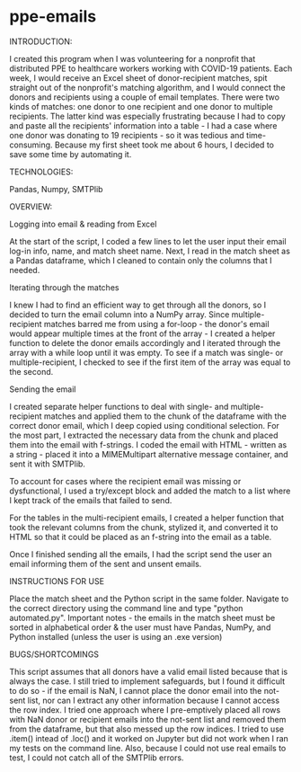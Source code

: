 ﻿# ppe-emails

INTRODUCTION:

I created this program when I was volunteering for a nonprofit that
distributed PPE to healthcare workers working with COVID-19 patients.
Each week, I would receive an Excel sheet of donor-recipient matches, spit
straight out of the nonprofit's matching algorithm, and I would connect
the donors and recipients using a couple of email templates. There were two
kinds of matches: one donor to one recipient and one donor to multiple
recipients. The latter kind was especially frustrating because I had to copy
and paste all the recipients' information into a table - I had a case
where one donor was donating to 19 recipients - so it was tedious and
time-consuming. Because my first sheet took me about 6 hours, I decided to save
some time by automating it.

TECHNOLOGIES: 

Pandas, Numpy, SMTPlib

OVERVIEW:

Logging into email & reading from Excel

At the start of the script, I coded a few lines to let the user input their
email log-in info, name, and match sheet name. Next, I read in the match sheet
as a Pandas dataframe, which I cleaned to contain only the columns that I
needed.

Iterating through the matches

I knew I had to find an efficient way to get through all the donors, so I
decided to turn the email column into a NumPy array. Since multiple-recipient
matches barred me from using a for-loop - the donor's email would appear
multiple times at the front of the array - I created a helper function to delete
the donor emails accordingly and I iterated through the array with a while loop
until it was empty. To see if a match was single- or multiple-recipient, I
checked to see if the first item of the array was equal to the second.

Sending the email

I created separate helper functions to deal with single- and multiple-recipient
matches and applied them to the chunk of the dataframe with the correct donor
email, which I deep copied using conditional selection. For the most part, I
extracted the necessary data from the chunk and placed them into the email with
f-strings. I coded the email with HTML - written as a string - placed it into
a MIMEMultipart alternative message container, and sent it with SMTPlib.

To account for cases where the recipient email was missing or dysfunctional,
I used a try/except block and added the match to a list where I kept track of
the emails that failed to send.

For the tables in the multi-recipient emails, I created a helper function that
took the relevant columns from the chunk, stylized it, and converted it to
HTML so that it could be placed as an f-string into the email as a table.

Once I finished sending all the emails, I had the script send the user an
email informing them of the sent and unsent emails.

INSTRUCTIONS FOR USE

Place the match sheet and the Python script in the same folder. Navigate
to the correct directory using the command line and type "python automated.py".
Important notes - the emails in the match sheet must be sorted in alphabetical
order & the user must have Pandas, NumPy, and Python installed (unless the user
is using an .exe version)

BUGS/SHORTCOMINGS

This script assumes that all donors have a valid email listed because that is
always the case. I still tried to implement safeguards, but I found it difficult
to do so - if the email is NaN, I cannot place the donor email into the not-sent 
list, nor can I extract any other information because I cannot access the row
index. I tried one approach where I pre-emptively placed all rows with
NaN donor or recipient emails into the not-sent list and removed them from the
dataframe, but that also messed up the row indices. I tried to use .item()
intead of .loc() and it worked on Jupyter but did not work when I ran my tests
on the command line. Also, because I could not use real emails to test, I could
not catch all of the SMTPlib errors.
